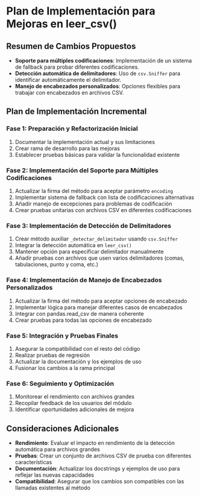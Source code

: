 # Plan de Implementación para Mejoras en leer_csv()

## Resumen de Cambios Propuestos
- **Soporte para múltiples codificaciones**: Implementación de un sistema de fallback para probar diferentes codificaciones.
- **Detección automática de delimitadores**: Uso de `csv.Sniffer` para identificar automáticamente el delimitador.
- **Manejo de encabezados personalizados**: Opciones flexibles para trabajar con encabezados en archivos CSV.

## Plan de Implementación Incremental

### Fase 1: Preparación y Refactorización Inicial
1. Documentar la implementación actual y sus limitaciones
2. Crear rama de desarrollo para las mejoras
3. Establecer pruebas básicas para validar la funcionalidad existente

### Fase 2: Implementación del Soporte para Múltiples Codificaciones
1. Actualizar la firma del método para aceptar parámetro `encoding`
2. Implementar sistema de fallback con lista de codificaciones alternativas
3. Añadir manejo de excepciones para problemas de codificación
4. Crear pruebas unitarias con archivos CSV en diferentes codificaciones

### Fase 3: Implementación de Detección de Delimitadores
1. Crear método auxiliar `_detectar_delimitador` usando `csv.Sniffer`
2. Integrar la detección automática en `leer_csv()`
3. Mantener opción para especificar delimitador manualmente
4. Añadir pruebas con archivos que usen varios delimitadores (comas, tabulaciones, punto y coma, etc.)

### Fase 4: Implementación de Manejo de Encabezados Personalizados
1. Actualizar la firma del método para aceptar opciones de encabezado
2. Implementar lógica para manejar diferentes casos de encabezados
3. Integrar con pandas.read_csv de manera coherente
4. Crear pruebas para todas las opciones de encabezado

### Fase 5: Integración y Pruebas Finales
1. Asegurar la compatibilidad con el resto del código
2. Realizar pruebas de regresión
3. Actualizar la documentación y los ejemplos de uso
4. Fusionar los cambios a la rama principal

### Fase 6: Seguimiento y Optimización
1. Monitorear el rendimiento con archivos grandes
2. Recopilar feedback de los usuarios del módulo
3. Identificar oportunidades adicionales de mejora

## Consideraciones Adicionales

- **Rendimiento**: Evaluar el impacto en rendimiento de la detección automática para archivos grandes
- **Pruebas**: Crear un conjunto de archivos CSV de prueba con diferentes características
- **Documentación**: Actualizar los docstrings y ejemplos de uso para reflejar las nuevas capacidades
- **Compatibilidad**: Asegurar que los cambios son compatibles con las llamadas existentes al método
